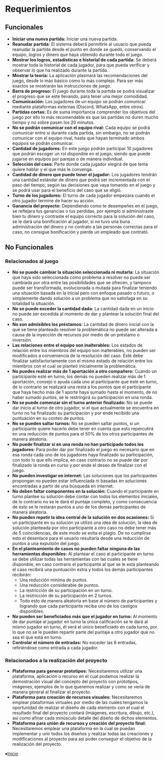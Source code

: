 # Requerimientos
## Funcionales

* **Iniciar una nueva partida:** Iniciar una nueva partida.
* **Reanudar partida:** El sistema deberá permitirle al usuario que pueda reanudar la partida desde el punto en donde se quedó, conservando el equipo, logros y dinero que haya obtenido durante todo el juego.
* **Mostrar los logros, estadísticas e historial de cada partida:** Se deberá mostrar toda la historial de cada jugador, para que pueda verificar y observar lo que ha realizado durante la partida.
* **Mostrar la teoría:** La aplicación plasmará las recomendaciones del juego, desde lo más básico como lo más complejo. Para ser más exactos se mostrarán las instrucciones de juego.
* **Barra de progreso:** El juego durante toda la partida se podrá visualizar el progreso que se este llevando, para tener una mejor comodidad.
* **Comunicación:** Los jugadores de un equipo se podrán comunicar mediante plataformas externas (Discord, WhatsApp, entre otros).
* **Partidas cortas:** Es de suma importancia comprender los objetivos del juego por ello lo más recomendable es que las partidas no duren mucho tiempo y no sobre pasen los 20 minutos.
* **No se podrán comunicar con el equipo rival:** Cada equipo se podrá comunicar entre si durante cada partida, sin embargo, no se podrán comunicar con el equipo rival, hasta que hayan terminado ambos equipos se podrán comunicar.
* **Cantidad de jugadores:** En este juego podrán participar 10 jugadores que podrán escoger un rol disponible en el juego; siendo que puede jugarse en equipos por parejas o de manera individual.
* **Selección del caso:** Parte donde cada jugador elegirá de que tema quiere hablar y el que más le convenga.
* **Cantidad de dinero que puede tener el jugador:** Los jugadores tendrán una cantidad estándar de dinero que podrá ser incrementada con el paso del tiempo, según las decisiones que vaya tomando en el juego y se podrá usar para el beneficio del caso que se eligió.
* **Turno de los jugadores:** El turno de cada jugador empezara cuando el otro jugador termine de hacer su acción.
* **Ganancia del proyecto:** Dependiendo como te desempeñes en el juego, se reflejara tus ganancias o tus perdidas, por ejemplo si administraste bien tu dinero y contraste el equipo correcto para la solución del caso, se le dará una bonificación al jugador, si no tuvo una buna administración del dinero y no contrato a las personas correctas para el caso, no consigue bonificación y pierde un empleado que contrató.

## No Funcionales
### Relacionados al juego

* **No se puede cambiar la situación seleccionada ni mutarla:** La situación que haya sido seleccionada como problema a resolver no puede ser cambiada por otra entre las posibilidades que se ofrecen, y tampoco puede ser transformada, evolucionada o mutada para finalizar teniendo una situación basada en la inicial pero con enfoque pasado o futuro, o simplemente dando solución a un problema que no satisfaga en su totalidad la situación.
* **No se puede exceder la cantidad dada:** La cantidad dada en un inicio no puede ser excedida al momento de dar y plantear la solución final del caso.
* **No son admisibles los préstamos:** La cantidad de dinero inicial con la que se tiene planteado resolver la problemática no puede ser alterada a causa de la inyección de recursos por medio de un préstamo o inversión.
* **Las relaciones entre el equipo son inalterables:** Los estados de relación entre los miembros del equipo son inalterables, no pueden ser modificados a conveniencia de la resolución del caso. Este debe finalizar satisfactoriamente con el mismo estado de relación entre los miembros con el cual se planteó inicialmente la problemática.
* **No puedes realizar más de 1 aportación a otro compañero:** Cuando un participante esté en turno, los demás no pueden realizar más de 1 aportación, consejo o ayuda cada uno al participante que esté en turno, de lo contrario se realizará una resta a los puntos que el participante que haya hecho más de 1 aporte haya sumado hasta el momento, de no haber sumado puntos, se le restringirá su participación en una ronda.
* **No se puede comenzar sin el turno anterior finalizado:** No se puede dar inicio al turno de otro jugador, si el que actualmente se encuentra en turno no ha finalizado su participación y por ende recibido una puntuación en su conteo de puntos.
* **No se pueden saltar turnos:** No se pueden saltar puntos, si un participante quiere hacerlo debe tener en cuenta que esto repercutirá en una reducción de puntos para el 50% de los otros participantes de manera aleatoria.
* **No puede finalizar si en una ronda no han participado todos los jugadores:** Para poder dar por finalizado el juego es necesario que en esa ronda cada uno de los jugadores haya finalizado su participación, con todo lo que ello implica, en caso contrario no se puede dar por finalizado la ronda en curso y por ende el deseo de finalizar con el juego.
* **No pueden investigar en internet:** Las soluciones que los participantes propongan no pueden estar influenciada ni basadas en soluciones encontradas a partir de una búsqueda en internet.
* **No deben faltar componentes en la solución:** Cuando el participante en turno plantee su solución debe contar con todos los elementos iniciales, de lo contrario no se le dará el puntaje completo, y como consecuencia de esto se le restarán puntos a uno de los demás participantes de manera aleatoria.
* **No pueden repetir la idea central de la solución en dos ocasiones:** Si un participante en su solución ya utilizó una idea de solución, la idea de solución planteada por otro participante a otro caso no debe tener más de 5 coincidencias, de este modo se evita el plagio. De no cumplirse esto el desenlace para el usuario resultaría desde una reducción de puntos a una expulsión del juego.
* **En el planteamiento de casos no pueden faltar ninguna de las herramientas disponibles:** Al plantear el caso al participante en turno se debe utilizar todas las herramientas con las cuales se tiene disponible, en caso contrario el participante al que se le está planteando el caso recibirá una puntuación extra y todos los demás participantes recibirán: 
  - Una reducción mínima de puntos.
  - Una reducción considerable de puntos.
  - La restricción de su participación en un turno.
  - La restricción de su participación en 2 turnos.
  - Todo esto de manera aleatoria en base al número de participantes y logrando que cada participante reciba uno de los castigos disponibles.
* **No pueden ser beneficiados más que el jugador en turno:** Al momento de dar puntaje al jugador en turno la única calificación se le dará al mismo jugador en turno, él será el único beneficiado en cada turno, por lo que no se le pueden repartir parte del puntaje a otro jugador que no sea el que está en turno.
* **Controlar el número de entradas:** No exceder las 6 entradas, refiriéndose como entrada a cada jugador. 

### Relacionados a la realización del proyecto

* **Plataforma para generar prototipos:** Necesitaremos utilizar una plataforma, aplicación o recurso en el cual podamos realizar la demostración visual del concepto del proyecto con prototipos, imágenes, ejemplos de lo que queremos realizar y como se vería de manera general al finalizar el proyecto.
* **Plataforma para creación de recursos visuales:** Necesitaremos emplear plataformas virtuales por medio de las cuales tengamos la oportunidad de realizar el diseño de cada elemento con el cual el resultado final del proyecto contará (imágenes, escritura, dibujo, etc.), así como afinar cada minúsculo detalle del diseño de dichos elementos.
* **Plataforma para unión de recursos y creación del proyecto final:** Necesitaremos emplear una plataforma en la cual se puedan implementar y unir todos los diseños y realizar todas las creaciones y modificaciones al proyecto para así poder conseguir el objetivo de la realización del proyecto. 

♦[Inicio](https://github.com/Edwin-Lines/Proyecto-And-Then...- "Inicio")
